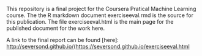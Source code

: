 This repository is a final project for the Coursera Pratical Machine Learning course.
The the R markdown document exerciseeval.rmd is the source for this publication.  The file
exerciseeval.html is the main page for the published document for the work here.

A link to the final report can be found [here]: http://seversond.github.io/(https://seversond.github.io/exerciseeval.html 

